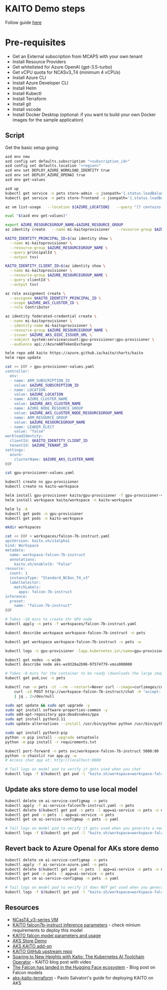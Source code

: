# KAITO Demo steps

Follow guide [here](https://moaw.dev/workshop/?src=gh%3Apauldotyu%2Fmoaw%2Flearnlive%2Fworkshops%2Fopensource-models-on-aks-with-kaito%2F&step=0)

# Pre-requisites

* Get an External subscription from MCAPS with your own tenant
* Install Resource Providers
* Get whitelisted for Azure OpenAI (gpt-3.5-turbo)
* Get vCPU quota for NCASv3_T4 (minimum 4 vCPUs)
* Install Azure CLI
* Install Azure Developer CLI
* Install Helm
* Install Kubectl
* Install Terraform
* Install git
* Install vscode
* Install Docker Desktop (optional: if you want to build your own Docker images for the sample application)

## Script

Get the basic setup going:

```sh
azd env new
azd config set defaults.subscription "<subscription_id>"
azd config set defaults.location "<region>"
azd env set DEPLOY_AZURE_WORKLOAD_IDENTITY true
azd env set DEPLOY_AZURE_OPENAI true
azd env get-values

azd up
kubectl get service -n pets store-admin -o jsonpath='{.status.loadBalancer.ingress[0].ip}'
kubectl get service -n pets store-frontend -o jsonpath='{.status.loadBalancer.ingress[0].ip}'

az vm list-usage   --location ${AZURE_LOCATION}   --query "[? contains(localName, 'Standard NCASv3_T4')]"   -o table

eval "$(azd env get-values)"

export AZURE_RESOURCEGROUP_NAME=$AZURE_RESOURCE_GROUP
az identity create   --name mi-kaitoprovisioner   --resource-group $AZURE_RESOURCEGROUP_NAME

KAITO_IDENTITY_PRINCIPAL_ID=$(az identity show \
  --name mi-kaitoprovisioner \
  --resource-group $AZURE_RESOURCEGROUP_NAME \
  --query principalId \
  --output tsv)

KAITO_IDENTITY_CLIENT_ID=$(az identity show \
  --name mi-kaitoprovisioner \
  --resource-group $AZURE_RESOURCEGROUP_NAME \
  --query clientId \
  --output tsv)

az role assignment create \
  --assignee $KAITO_IDENTITY_PRINCIPAL_ID \
  --scope $AZURE_AKS_CLUSTER_ID \
  --role Contributor

az identity federated-credential create \
  --name mi-kaitoprovisioner \
  --identity-name mi-kaitoprovisioner \
  --resource-group $AZURE_RESOURCEGROUP_NAME \
  --issuer $AZURE_AKS_OIDC_ISSUER_URL \
  --subject system:serviceaccount:gpu-provisioner:gpu-provisioner \
  --audience api://AzureADTokenExchange

helm repo add kaito https://azure.github.io/kaito/charts/kaito
helm repo update

cat << EOF > gpu-provisioner-values.yaml
controller:
  env:
  - name: ARM_SUBSCRIPTION_ID
    value: $AZURE_SUBSCRIPTION_ID
  - name: LOCATION
    value: $AZURE_LOCATION
  - name: AZURE_CLUSTER_NAME
    value: $AZURE_AKS_CLUSTER_NAME
  - name: AZURE_NODE_RESOURCE_GROUP
    value: $AZURE_AKS_CLUSTER_NODE_RESOURCEGROUP_NAME
  - name: ARM_RESOURCE_GROUP
    value: $AZURE_RESOURCEGROUP_NAME
  - name: LEADER_ELECT
    value: "false"
workloadIdentity:
  clientId: $KAITO_IDENTITY_CLIENT_ID
  tenantId: $AZURE_TENANT_ID
settings:
  azure:
    clusterName: $AZURE_AKS_CLUSTER_NAME
EOF

cat gpu-provisioner-values.yaml

kubectl create ns gpu-provisioner
kubectl create ns kaito-workspace

helm install gpu-provisioner kaito/gpu-provisioner -f gpu-provisioner-values.yaml -n gpu-provisioner
helm install workspace kaito/workspace -n kaito-workspace

helm ls -A
kubectl get pods -n gpu-provisioner
kubectl get pods -n kaito-workspace

mkdir workspaces

cat << EOF > workspaces/falcon-7b-instruct.yaml
apiVersion: kaito.sh/v1alpha1
kind: Workspace
metadata:
  name: workspace-falcon-7b-instruct
  annotations:
    kaito.sh/enablelb: "False"
resource:
  count: 1
  instanceType: "Standard_NC8as_T4_v3"
  labelSelector:
    matchLabels:
      apps: falcon-7b-instruct
inference:
  preset:
    name: "falcon-7b-instruct"
EOF

# Takes ~10 mins to create thr GPU node
kubectl apply -n pets -f workspaces/falcon-7b-instruct.yaml

kubectl describe workspace workspace-falcon-7b-instruct -n pets

kubectl get workspace workspace-falcon-7b-instruct -n pets -w

kubectl logs -n gpu-provisioner -lapp.kubernetes.io\/name=gpu-provisioner -f

kubectl get nodes -o wide
kubectl describe node aks-ws9326a2b96-97574779-vmss000000

# Takes ~9 mins for the container to be ready (downloads the large image with the falcon-7b-instruct model)
kubectl get pod,svc -n pets

kubectl run -n pets -it --rm --restart=Never curl --image=curlimages/curl 2>/dev/null -- \
    curl -sX POST http://workspace-falcon-7b-instruct/chat -H "accept: application/json" -H "Content-Type: application/json" -d "{\"prompt\":\"What is a kubernetes?\"}" \
    | jq . 2>/dev/null

sudo apt update && sudo apt upgrade -y
sudo apt install software-properties-common -y
sudo add-apt-repository ppa:deadsnakes/ppa
sudo apt install python3.11
sudo update-alternatives --install /usr/bin/python python /usr/bin/python3.11 1

sudo apt install python3-pip
python -m pip install --upgrade setuptools
python -m pip install -r requirements.txt

kubectl port-forward -n pets svc/workspace-falcon-7b-instruct 5000:80
python -m chainlit run app.py -w
# Access chat app at: http://localhost:8080

# Tail logs on model pod to verify it gets used when you chat
kubectl logs -f $(kubectl get pod -l "kaito.sh/workspace=workspace-falcon-7b-instruct" -n pets -o name) -n pets
```

## Update aks store demo to use local model

```sh
kubectl delete cm ai-service-configmap -n pets
kubectl apply -f ai-service-falcon7b-instruct.yaml -n pets
kubectl delete $(kubectl get pod -n pets -l app=ai-service -n pets -o name) -n pets
kubectl get pod -n pets -l app=ai-service -n pets
kubectl get cm ai-service-configmap -n pets -o yaml

# Tail logs on model pod to verify it gets used when you generate a new product name
kubectl logs -f $(kubectl get pod -l "kaito.sh/workspace=workspace-falcon-7b-instruct" -n pets -o name) -n pets
```

## Revert back to Azure OpenaI for AKs store demo

```sh
kubectl delete cm ai-service-configmap -n pets
kubectl apply -f ai-service-azure.yaml -n pets
kubectl delete $(kubectl get pod -n pets -l app=ai-service -n pets -o name) -n pets
kubectl get pod -n pets -l app=ai-service -n pets
kubectl get cm ai-service-configmap -n pets -o yaml

# Tail logs on model pod to verify it does NOT get used when you generate a new product name
kubectl logs -f $(kubectl get pod -l "kaito.sh/workspace=workspace-falcon-7b-instruct" -n pets -o name) -n pets
```

## Resources

* [NCasT4_v3-series VM](https://learn.microsoft.com/en-us/azure/virtual-machines/nct4-v3-series)
* [KAITO falcon7b-instruct inference parameters](https://github.com/Azure/kaito/blob/main/presets/models/falcon/model.go#L99) - check minium requirements to deploy this model
* [KAITO falcon model parameters and usage](https://github.com/Azure/kaito/tree/main/presets/models/falcon)
* [AKS Store Demo](https://github.com/Azure-Samples/aks-store-demo)
* [AKS KAITO add-on](https://learn.microsoft.com/en-us/azure/aks/ai-toolchain-operator)
* [KAITO GitHub upstream repo](https://github.com/Azure/kaito)
* [Soaring to New Heights with Kaito: The Kubernetes AI Toolchain Operator](https://paulyu.dev/article/soaring-with-kaito/) - KAITO blog post with video
* [The Falcon has landed in the Hugging Face ecosystem](https://huggingface.co/blog/falcon) - Blog post on Falcon models
* [aks-kaito-terraform](https://github.com/paolosalvatori/aks-kaito-terraform) - Paolo Salvatori's guide for deploying KAITO on AKS
